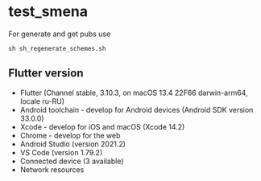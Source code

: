 # test_smena
For generate and get pubs use
```
sh sh_regenerate_schemes.sh
```
## Flutter version
- Flutter (Channel stable, 3.10.3, on macOS 13.4 22F66 darwin-arm64, locale ru-RU)
- Android toolchain - develop for Android devices (Android SDK version 33.0.0)
- Xcode - develop for iOS and macOS (Xcode 14.2)
- Chrome - develop for the web
- Android Studio (version 2021.2)
- VS Code (version 1.79.2)
- Connected device (3 available)
- Network resources